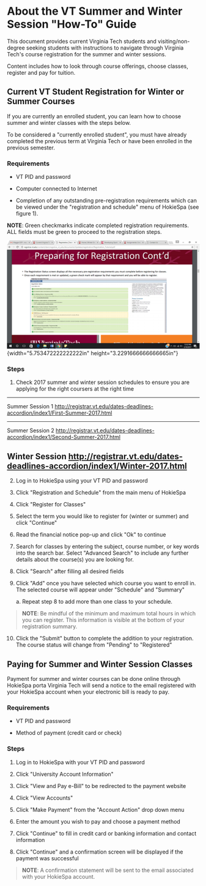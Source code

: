 # About the VT Summer and Winter Session "How-To" Guide

This document provides current Virginia Tech students and
visiting/non-degree seeking students with instructions to navigate
through Virginia Tech's course registration for the summer and winter
sessions.

Content includes how to look through course offerings, choose classes,
register and pay for tuition.

## Current VT Student Registration for Winter or Summer Courses 

If you are currently an enrolled student, you can learn how to choose
summer and winter classes with the steps below.

To be considered a "currently enrolled student", you must have already
completed the previous term at Virginia Tech or have been enrolled in
the previous semester.

### Requirements

-   VT PID and password

-   Computer connected to Internet

-   Completion of any outstanding pre-registration requirements which
    can be viewed under the "registration and schedule" menu of HokieSpa
    (see figure 1).

**NOTE**: Green checkmarks indicate completed registration requirements.
ALL fields must be green to proceed to the registration steps.

![](images/media/image1.png){width="5.753472222222222in"
height="3.2291666666666665in"}

### 

### 

### 

### 

### 

### 

### 

### 

### 

### Steps 

1.  Check 2017 summer and winter session schedules to ensure you are
    applying for the right coursers at the right time

  --------------------------------------------------------------------------------------------------------
  Summer Session 1    <http://registrar.vt.edu/dates-deadlines-accordion/index1/First-Summer-2017.html>
  ------------------- ------------------------------------------------------------------------------------
  Summer Session 2    <http://registrar.vt.edu/dates-deadlines-accordion/index1/Second-Summer-2017.html>

  Winter Session      <http://registrar.vt.edu/dates-deadlines-accordion/index1/Winter-2017.html>
  --------------------------------------------------------------------------------------------------------

2.  Log in to HokieSpa using your VT PID and password

3.  Click "Registration and Schedule" from the main menu of HokieSpa

4.  Click "Register for Classes"

5.  Select the term you would like to register for (winter or summer)
    and click "Continue"

6.  Read the financial notice pop-up and click "Ok" to continue

7.  Search for classes by entering the subject, course number, or key
    words into the search bar. Select "Advanced Search" to include any
    further details about the course(s) you are looking for.

8.  Click "Search" after filling all desired fields

9.  Click "Add" once you have selected which course you want to enroll
    in. The selected course will appear under "Schedule" and "Summary"

    a.  Repeat step 8 to add more than one class to your schedule.

> **NOTE**: Be mindful of the minimum and maximum total hours in which
> you can register. This information is visible at the bottom of your
> registration summary.

10. Click the "Submit" button to complete the addition to your
    registration. The course status will change from "Pending" to
    "Registered"

## Paying for Summer and Winter Session Classes 

Payment for summer and winter courses can be done online through
HokieSpa porta Virginia Tech will send a notice to the email registered
with your HokieSpa account when your electronic bill is ready to pay.

### Requirements

-   VT PID and password

-   Method of payment (credit card or check)

### Steps

1.  Log in to HokieSpa with your VT PID and password

2.  Click "University Account Information"

3.  Click "View and Pay e-Bill" to be redirected to the payment website

4.  Click "View Accounts"

5.  Click "Make Payment" from the "Account Action" drop down menu

6.  Enter the amount you wish to pay and choose a payment method

7.  Click "Continue" to fill in credit card or banking information and
    contact information

8.  Click "Continue" and a confirmation screen will be displayed if the
    payment was successful

> **NOTE**: A confirmation statement will be sent to the email
> associated with your HokieSpa account.
